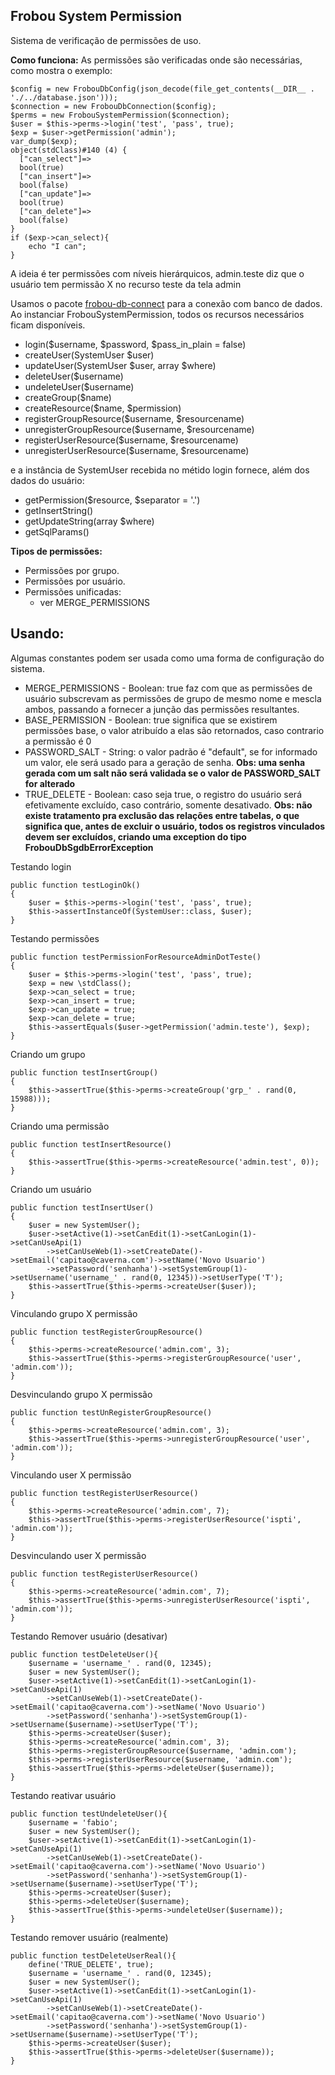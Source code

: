 ## Frobou System Permission ##

Sistema de verificação de permissões de uso.

**Como funciona:**
As permissões são verificadas onde são necessárias, como mostra o exemplo:

    $config = new FrobouDbConfig(json_decode(file_get_contents(__DIR__ . './../database.json')));
    $connection = new FrobouDbConnection($config);
    $perms = new FrobouSystemPermission($connection);
    $user = $this->perms->login('test', 'pass', true);
    $exp = $user->getPermission('admin');
    var_dump($exp);
    object(stdClass)#140 (4) {
      ["can_select"]=>
      bool(true)
      ["can_insert"]=>
      bool(false)
      ["can_update"]=>
      bool(true)
      ["can_delete"]=>
      bool(false)
    }
    if ($exp->can_select){
    	echo "I can";
    }
    
A ideia é ter permissões com níveis hierárquicos, admin.teste diz que o usuário tem permissão X no recurso teste da tela admin

Usamos o pacote [frobou-db-connect](https://github.com/frobou/frobou-db-connect) para a conexão com banco de dados.
Ao instanciar FrobouSystemPermission, todos os recursos necessários ficam disponíveis.

 - login($username, $password, $pass_in_plain = false)
 - createUser(SystemUser $user)
 - updateUser(SystemUser $user, array $where)
 - deleteUser($username)
 - undeleteUser($username)
 - createGroup($name)
 - createResource($name, $permission)
 - registerGroupResource($username, $resourcename)
 - unregisterGroupResource($username, $resourcename)
 - registerUserResource($username, $resourcename)
 - unregisterUserResource($username, $resourcename)

e a instância de SystemUser recebida no métido login fornece, além dos dados do usuário:

 - getPermission($resource, $separator = '.')
 - getInsertString()
 - getUpdateString(array $where)
 - getSqlParams()

**Tipos de permissões:**

 - Permissões por grupo.
 - Permissões por usuário.
 - Permissões unificadas: 
	 - ver MERGE_PERMISSIONS 

## Usando: ##

Algumas constantes podem ser usada como uma forma de configuração do sistema.

 - MERGE_PERMISSIONS - Boolean: true faz com que as permissões de usuário subscrevam as permissões de grupo de mesmo nome e mescla ambos, passando a fornecer a junção das permissões resultantes.
 - BASE_PERMISSION - Boolean: true significa que se existirem permissões base, o valor atribuído a elas são retornados, caso contrario a permissão é 0
 - PASSWORD_SALT - String: o valor padrão é "default", se for informado um valor, ele será usado para a geração de senha. **Obs: uma senha gerada com um salt não será validada se o valor de PASSWORD_SALT for alterado**
 - TRUE_DELETE - Boolean: caso seja true, o registro do usuário será efetivamente excluído, caso contrário, somente desativado. **Obs: não existe tratamento pra exclusão das relações entre tabelas, o que significa que, antes de excluir o usuário, todos os registros vinculados devem ser excluídos, criando uma exception do tipo FrobouDbSgdbErrorException**

Testando login

    public function testLoginOk()
    {
        $user = $this->perms->login('test', 'pass', true);
        $this->assertInstanceOf(SystemUser::class, $user);
    }
Testando permissões

    public function testPermissionForResourceAdminDotTeste()
    {
        $user = $this->perms->login('test', 'pass', true);
        $exp = new \stdClass();
        $exp->can_select = true;
        $exp->can_insert = true;
        $exp->can_update = true;
        $exp->can_delete = true;
        $this->assertEquals($user->getPermission('admin.teste'), $exp);
    }
Criando um grupo

    public function testInsertGroup()
    {
        $this->assertTrue($this->perms->createGroup('grp_' . rand(0, 15988)));
    }
Criando uma permissão

    public function testInsertResource()
    {
        $this->assertTrue($this->perms->createResource('admin.test', 0));
    }
Criando um usuário

    public function testInsertUser()
    {
        $user = new SystemUser();
        $user->setActive(1)->setCanEdit(1)->setCanLogin(1)->setCanUseApi(1)
            ->setCanUseWeb(1)->setCreateDate()->setEmail('capitao@caverna.com')->setName('Novo Usuario')
            ->setPassword('senhanha')->setSystemGroup(1)->setUsername('username_' . rand(0, 12345))->setUserType('T');
        $this->assertTrue($this->perms->createUser($user));
    }
Vinculando grupo X permissão

	public function testRegisterGroupResource()
	{
		$this->perms->createResource('admin.com', 3);
		$this->assertTrue($this->perms->registerGroupResource('user', 'admin.com'));
    }
Desvinculando grupo X permissão
    
	public function testUnRegisterGroupResource()
	{
		$this->perms->createResource('admin.com', 3);
		$this->assertTrue($this->perms->unregisterGroupResource('user', 'admin.com'));
    }
Vinculando user X permissão
    
	public function testRegisterUserResource()
    {
        $this->perms->createResource('admin.com', 7);
        $this->assertTrue($this->perms->registerUserResource('ispti', 'admin.com'));
    }
Desvinculando user X permissão
    
	public function testRegisterUserResource()
    {
        $this->perms->createResource('admin.com', 7);
        $this->assertTrue($this->perms->unregisterUserResource('ispti', 'admin.com'));
    }
Testando Remover usuário (desativar)

    public function testDeleteUser(){
        $username = 'username_' . rand(0, 12345);
        $user = new SystemUser();
        $user->setActive(1)->setCanEdit(1)->setCanLogin(1)->setCanUseApi(1)
            ->setCanUseWeb(1)->setCreateDate()->setEmail('capitao@caverna.com')->setName('Novo Usuario')
            ->setPassword('senhanha')->setSystemGroup(1)->setUsername($username)->setUserType('T');
        $this->perms->createUser($user);
        $this->perms->createResource('admin.com', 3);
        $this->perms->registerGroupResource($username, 'admin.com');
        $this->perms->registerUserResource($username, 'admin.com');
        $this->assertTrue($this->perms->deleteUser($username));
    }
Testando reativar usuário

    public function testUndeleteUser(){
        $username = 'fabio';
        $user = new SystemUser();
        $user->setActive(1)->setCanEdit(1)->setCanLogin(1)->setCanUseApi(1)
            ->setCanUseWeb(1)->setCreateDate()->setEmail('capitao@caverna.com')->setName('Novo Usuario')
            ->setPassword('senhanha')->setSystemGroup(1)->setUsername($username)->setUserType('T');
        $this->perms->createUser($user);
        $this->perms->deleteUser($username);
        $this->assertTrue($this->perms->undeleteUser($username));
    }
Testando remover usuário (realmente)

	public function testDeleteUserReal(){
        define('TRUE_DELETE', true);
        $username = 'username_' . rand(0, 12345);
        $user = new SystemUser();
        $user->setActive(1)->setCanEdit(1)->setCanLogin(1)->setCanUseApi(1)
            ->setCanUseWeb(1)->setCreateDate()->setEmail('capitao@caverna.com')->setName('Novo Usuario')
            ->setPassword('senhanha')->setSystemGroup(1)->setUsername($username)->setUserType('T');
        $this->perms->createUser($user);
        $this->assertTrue($this->perms->deleteUser($username));
    }
